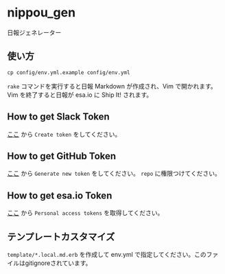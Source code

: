 # nippou_gen
日報ジェネレーター

## 使い方

```
cp config/env.yml.example config/env.yml
```

`rake` コマンドを実行すると日報 Markdown が作成され、Vim で開かれます。 Vim を終了すると日報が esa.io に Ship It! されます。

## How to get Slack Token

[ここ](https://api.slack.com/custom-integrations/legacy-tokens) から `Create token` をしてください。

## How to get GitHub Token

[ここ](https://github.com/settings/tokens) から `Generate new token` をしてください。 `repo` に権限つけてください。

## How to get esa.io Token

[ここ](https://staruptechnology.esa.io/user/applications) から `Personal access tokens` を取得してください。

## テンプレートカスタマイズ

`template/*.local.md.erb` を作成して env.yml で指定してください。このファイルはgitignoreされています。
